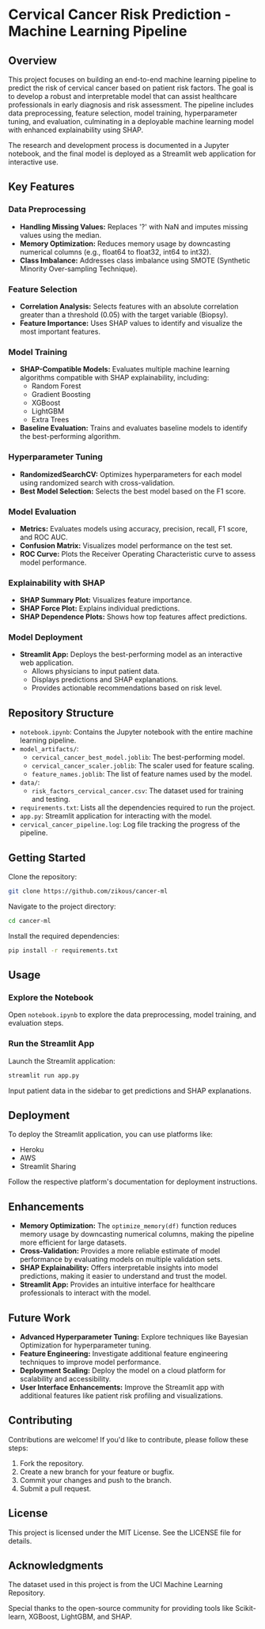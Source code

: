 # Cervical Cancer Risk Prediction - Machine Learning Pipeline

## Overview
This project focuses on building an end-to-end machine learning pipeline to predict the risk of cervical cancer based on patient risk factors. The goal is to develop a robust and interpretable model that can assist healthcare professionals in early diagnosis and risk assessment. The pipeline includes data preprocessing, feature selection, model training, hyperparameter tuning, and evaluation, culminating in a deployable machine learning model with enhanced explainability using SHAP.

The research and development process is documented in a Jupyter notebook, and the final model is deployed as a Streamlit web application for interactive use.

## Key Features

### Data Preprocessing
- **Handling Missing Values:** Replaces '?' with NaN and imputes missing values using the median.
- **Memory Optimization:** Reduces memory usage by downcasting numerical columns (e.g., float64 to float32, int64 to int32).
- **Class Imbalance:** Addresses class imbalance using SMOTE (Synthetic Minority Over-sampling Technique).

### Feature Selection
- **Correlation Analysis:** Selects features with an absolute correlation greater than a threshold (0.05) with the target variable (Biopsy).
- **Feature Importance:** Uses SHAP values to identify and visualize the most important features.

### Model Training
- **SHAP-Compatible Models:** Evaluates multiple machine learning algorithms compatible with SHAP explainability, including:
  - Random Forest
  - Gradient Boosting
  - XGBoost
  - LightGBM
  - Extra Trees
- **Baseline Evaluation:** Trains and evaluates baseline models to identify the best-performing algorithm.

### Hyperparameter Tuning
- **RandomizedSearchCV:** Optimizes hyperparameters for each model using randomized search with cross-validation.
- **Best Model Selection:** Selects the best model based on the F1 score.

### Model Evaluation
- **Metrics:** Evaluates models using accuracy, precision, recall, F1 score, and ROC AUC.
- **Confusion Matrix:** Visualizes model performance on the test set.
- **ROC Curve:** Plots the Receiver Operating Characteristic curve to assess model performance.

### Explainability with SHAP
- **SHAP Summary Plot:** Visualizes feature importance.
- **SHAP Force Plot:** Explains individual predictions.
- **SHAP Dependence Plots:** Shows how top features affect predictions.

### Model Deployment
- **Streamlit App:** Deploys the best-performing model as an interactive web application.
  - Allows physicians to input patient data.
  - Displays predictions and SHAP explanations.
  - Provides actionable recommendations based on risk level.

## Repository Structure
- `notebook.ipynb`: Contains the Jupyter notebook with the entire machine learning pipeline.
- `model_artifacts/`:
  - `cervical_cancer_best_model.joblib`: The best-performing model.
  - `cervical_cancer_scaler.joblib`: The scaler used for feature scaling.
  - `feature_names.joblib`: The list of feature names used by the model.
- `data/`:
  - `risk_factors_cervical_cancer.csv`: The dataset used for training and testing.
- `requirements.txt`: Lists all the dependencies required to run the project.
- `app.py`: Streamlit application for interacting with the model.
- `cervical_cancer_pipeline.log`: Log file tracking the progress of the pipeline.

## Getting Started
Clone the repository:
```bash
git clone https://github.com/zikous/cancer-ml
```
Navigate to the project directory:
```bash
cd cancer-ml
```
Install the required dependencies:
```bash
pip install -r requirements.txt
```

## Usage

### Explore the Notebook
Open `notebook.ipynb` to explore the data preprocessing, model training, and evaluation steps.

### Run the Streamlit App
Launch the Streamlit application:
```bash
streamlit run app.py
```
Input patient data in the sidebar to get predictions and SHAP explanations.

## Deployment
To deploy the Streamlit application, you can use platforms like:
- Heroku
- AWS
- Streamlit Sharing

Follow the respective platform's documentation for deployment instructions.

## Enhancements
- **Memory Optimization:** The `optimize_memory(df)` function reduces memory usage by downcasting numerical columns, making the pipeline more efficient for large datasets.
- **Cross-Validation:** Provides a more reliable estimate of model performance by evaluating models on multiple validation sets.
- **SHAP Explainability:** Offers interpretable insights into model predictions, making it easier to understand and trust the model.
- **Streamlit App:** Provides an intuitive interface for healthcare professionals to interact with the model.

## Future Work
- **Advanced Hyperparameter Tuning:** Explore techniques like Bayesian Optimization for hyperparameter tuning.
- **Feature Engineering:** Investigate additional feature engineering techniques to improve model performance.
- **Deployment Scaling:** Deploy the model on a cloud platform for scalability and accessibility.
- **User Interface Enhancements:** Improve the Streamlit app with additional features like patient risk profiling and visualizations.

## Contributing
Contributions are welcome! If you'd like to contribute, please follow these steps:
1. Fork the repository.
2. Create a new branch for your feature or bugfix.
3. Commit your changes and push to the branch.
4. Submit a pull request.

## License
This project is licensed under the MIT License. See the LICENSE file for details.

## Acknowledgments
The dataset used in this project is from the UCI Machine Learning Repository.

Special thanks to the open-source community for providing tools like Scikit-learn, XGBoost, LightGBM, and SHAP.
